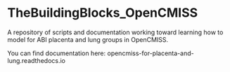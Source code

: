 # TheBuildingBlocks_OpenCMISS
A repository of scripts and documentation working toward learning how to model for ABI placenta and lung groups in OpenCMISS.

You can find documentation here: opencmiss-for-placenta-and-lung.readthedocs.io
